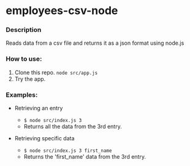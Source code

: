 # employees-csv-node

### Description
Reads data from a csv file and returns it as a json format using node.js

### How to use:
1. Clone this repo.
    ``` node src/app.js ```
2. Try the app.

### Examples:

- Retrieving an entry
    - ``` $ node src/index.js 3 ```   
    - Returns all the data from the 3rd entry.

- Retrieving specific data
    - ``` $ node src/index.js 3 first_name ```
    - Returns the 'first_name' data from the 3rd entry.
